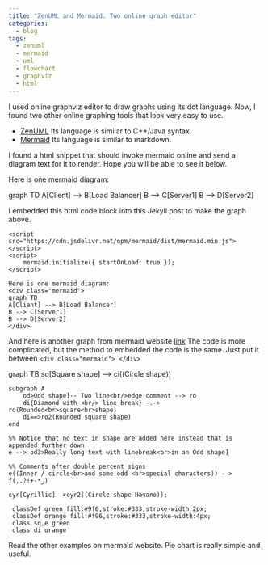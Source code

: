 ```yaml
---
title: "ZenUML and Mermaid. Two online graph editor"
categories:
  - blog
tags:
  - zenuml
  - mermaid
  - uml
  - flowchart
  - graphviz
  - html
---
```

I used online graphviz editor to draw graphs using its dot language. Now, I found two other online graphing tools that look very easy to use.  
* [ZenUML](https://app.zenuml.com/) Its language is similar to C++/Java syntax.
* [Mermaid](https://mermaid.live/) Its language is similar to markdown.

I found a html snippet that should invoke mermaid online and send a diagram text for it to render. Hope you will be able to see it below.

<script src="https://cdn.jsdelivr.net/npm/mermaid/dist/mermaid.min.js"></script>
<script>
    mermaid.initialize({ startOnLoad: true });
</script>

Here is one mermaid diagram:
<div class="mermaid">
graph TD
A[Client] --> B[Load Balancer]
B --> C[Server1]
B --> D[Server2]
</div>

I embedded this html code block into this Jekyll post to make the graph above.
```
<script src="https://cdn.jsdelivr.net/npm/mermaid/dist/mermaid.min.js"></script>
<script>
    mermaid.initialize({ startOnLoad: true });
</script>

Here is one mermaid diagram:
<div class="mermaid">
graph TD
A[Client] --> B[Load Balancer]
B --> C[Server1]
B --> D[Server2]
</div>
```

And here is another graph from mermaid website [link](https://mermaid-js.github.io/mermaid/#/examples) The code is more complicated, but the method to embedded the code is the same. Just put it between `<div class="mermaid"> </div>` 

<div class="mermaid">
graph TB
    sq[Square shape] --> ci((Circle shape))

    subgraph A
        od>Odd shape]-- Two line<br/>edge comment --> ro
        di{Diamond with <br/> line break} -.-> ro(Rounded<br>square<br>shape)
        di==>ro2(Rounded square shape)
    end

    %% Notice that no text in shape are added here instead that is appended further down
    e --> od3>Really long text with linebreak<br>in an Odd shape]

    %% Comments after double percent signs
    e((Inner / circle<br>and some odd <br>special characters)) --> f(,.?!+-*ز)

    cyr[Cyrillic]-->cyr2((Circle shape Начало));

     classDef green fill:#9f6,stroke:#333,stroke-width:2px;
     classDef orange fill:#f96,stroke:#333,stroke-width:4px;
     class sq,e green
     class di orange
</div>

Read the other examples on mermaid website. Pie chart is really simple and useful.